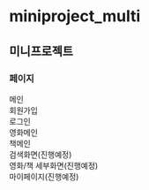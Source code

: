 # miniproject_multi

## 미니프로젝트

### 페이지

메인<br/>
회원가입<br/>
로그인<br/>
영화메인<br/>
책메인<br/>
검색화면(진행예정)<br/>
영화/책 세부화면(진행예정)<br/>
마이페이지(진행예정)<br/>
